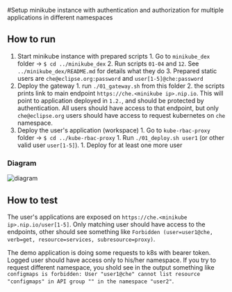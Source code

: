 #Setup minikube instance with authentication and authorization for multiple applications in different namespaces

## How to run
  1. Start minikube instance with prepared scripts
    1. Go to `minikube_dex` folder -> `$ cd ../minikube_dex`
    2. Run scripts `01-04` and `12`. See `../minikube_dex/README.md` for details what they do
    3. Prepared static users are `che@eclipse.org:password` and `user[1-5]@che:password`
  2. Deploy the gateway
    1. run `./01_gateway.sh` from this folder
    2. the scripts prints link to main endpoint `https://che.<minikube ip>.nip.io`. This will point to application deployed in `1.2.`, and should be protected by authentication. All users should have access to that endpoint, but only `che@eclipse.org` users should have access to request kubernetes on `che` namespace.
  3. Deploy the user's application (workspace)
    1. Go to `kube-rbac-proxy` folder -> `$ cd ../kube-rbac-proxy`
    1. Run `./01_deploy.sh user1` (or other valid user `user[1-5]`).
    1. Deploy for at least one more user

### Diagram
![diagram](diagram.gif)

## How to test
The user's applications are exposed on `https://che.<minikube ip>.nip.io/user[1-5]`. Only matching user should have access to the endpoints, other should see something like `Forbidden (user=user1@che, verb=get, resource=services, subresource=proxy)`.

The demo application is doing some requests to k8s with bearer token. Logged user should have access only to his/her namespace. If you try to request different namespace, you shold see in the output something like `configmaps is forbidden: User "user1@che" cannot list resource "configmaps" in API group "" in the namespace "user2"`.

